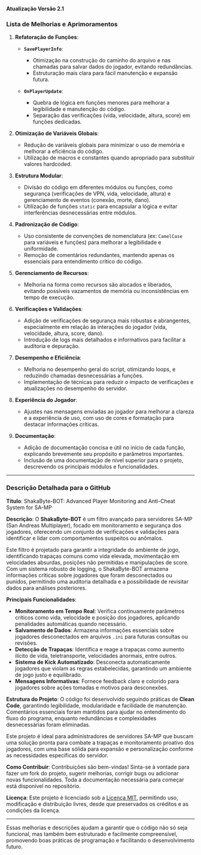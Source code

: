 **Atualização Versão 2.1**

### Lista de Melhorias e Aprimoramentos

1. **Refatoração de Funções**:
   - **`SavePlayerInfo`**: 
     - Otimização na construção do caminho do arquivo e nas chamadas para salvar dados do jogador, evitando redundâncias.
     - Estruturação mais clara para fácil manutenção e expansão futura.
   
   - **`OnPlayerUpdate`**:
     - Quebra de lógica em funções menores para melhorar a legibilidade e manutenção do código.
     - Separação das verificações (vida, velocidade, altura, score) em funções dedicadas.

2. **Otimização de Variáveis Globais**:
   - Redução de variáveis globais para minimizar o uso de memória e melhorar a eficiência do código.
   - Utilização de macros e constantes quando apropriado para substituir valores hardcoded.

3. **Estrutura Modular**:
   - Divisão do código em diferentes módulos ou funções, como segurança (verificações de VPN, vida, velocidade, altura) e gerenciamento de eventos (conexão, morte, dano).
   - Utilização de funções `static` para encapsular a lógica e evitar interferências desnecessárias entre módulos.

4. **Padronização de Código**:
   - Uso consistente de convenções de nomenclatura (ex: `CamelCase` para variáveis e funções) para melhorar a legibilidade e uniformidade.
   - Remoção de comentários redundantes, mantendo apenas os essenciais para entendimento crítico do código.

5. **Gerenciamento de Recursos**:
   - Melhoria na forma como recursos são alocados e liberados, evitando possíveis vazamentos de memória ou inconsistências em tempo de execução.

6. **Verificações e Validações**:
   - Adição de verificações de segurança mais robustas e abrangentes, especialmente em relação às interações do jogador (vida, velocidade, altura, score, dano).
   - Introdução de logs mais detalhados e informativos para facilitar a auditoria e depuração.

7. **Desempenho e Eficiência**:
   - Melhoria no desempenho geral do script, otimizando loops, e reduzindo chamadas desnecessárias a funções.
   - Implementação de técnicas para reduzir o impacto de verificações e atualizações no desempenho do servidor.

8. **Experiência do Jogador**:
   - Ajustes nas mensagens enviadas ao jogador para melhorar a clareza e a experiência de uso, com uso de cores e formatação para destacar informações críticas.

9. **Documentação**:
   - Adição de documentação concisa e útil no início de cada função, explicando brevemente seu propósito e parâmetros importantes.
   - Inclusão de uma documentação de nível superior para o projeto, descrevendo os principais módulos e funcionalidades.

---

### Descrição Detalhada para o GitHub

**Título**: ShakaByte-BOT: Advanced Player Monitoring and Anti-Cheat System for SA-MP

**Descrição**:
O **ShakaByte-BOT** é um filtro avançado para servidores SA-MP (San Andreas Multiplayer), focado em monitoramento e segurança dos jogadores, oferecendo um conjunto de verificações e validações para identificar e lidar com comportamentos suspeitos ou anômalos. 

Este filtro é projetado para garantir a integridade do ambiente de jogo, identificando trapaças comuns como vida elevada, movimentação em velocidades absurdas, posições não permitidas e manipulações de score. Com um sistema robusto de logging, o ShakaByte-BOT armazena informações críticas sobre jogadores que foram desconectados ou punidos, permitindo uma auditoria detalhada e a possibilidade de revisitar dados para análises posteriores.

**Principais Funcionalidades**:
- **Monitoramento em Tempo Real**: Verifica continuamente parâmetros críticos como vida, velocidade e posição dos jogadores, aplicando penalidades automáticas quando necessário.
- **Salvamento de Dados**: Armazena informações essenciais sobre jogadores desconectados em arquivos `.ini` para futuras consultas ou revisões.
- **Detecção de Trapaças**: Identifica e reage a trapaças como aumento ilícito de vida, teletransporte, velocidades anormais, entre outros.
- **Sistema de Kick Automatizado**: Desconecta automaticamente jogadores que violam as regras estabelecidas, garantindo um ambiente de jogo justo e equilibrado.
- **Mensagens Informativas**: Fornece feedback claro e colorido para jogadores sobre ações tomadas e motivos para desconexões.

**Estrutura do Projeto**:
O código foi desenvolvido seguindo práticas de **Clean Code**, garantindo legibilidade, modularidade e facilidade de manutenção. Comentários essenciais foram mantidos para ajudar no entendimento do fluxo do programa, enquanto redundâncias e complexidades desnecessárias foram eliminadas.

Este projeto é ideal para administradores de servidores SA-MP que buscam uma solução pronta para combate a trapaças e monitoramento proativo dos jogadores, com uma base sólida para expansão e personalização conforme as necessidades específicas do servidor.

**Como Contribuir**:
Contribuições são bem-vindas! Sinta-se à vontade para fazer um fork do projeto, sugerir melhorias, corrigir bugs ou adicionar novas funcionalidades. Toda a documentação necessária para começar está disponível no repositório.

**Licença**:
Este projeto é licenciado sob a [Licença MIT](LICENSE), permitindo uso, modificação e distribuição livres, desde que preservados os créditos e as condições da licença.

---

Essas melhorias e descrições ajudam a garantir que o código não só seja funcional, mas também bem estruturado e facilmente compreensível, promovendo boas práticas de programação e facilitando o desenvolvimento futuro.